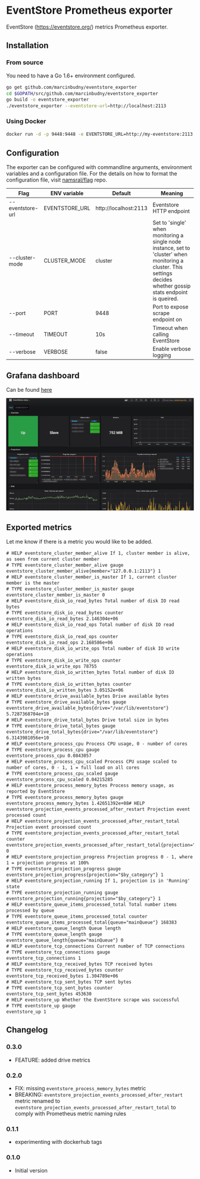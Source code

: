 # EventStore Prometheus exporter
EventStore (https://eventstore.org/) metrics Prometheus exporter.

## Installation

### From source

You need to have a Go 1.6+ environment configured.

```bash
go get github.com/marcinbudny/eventstore_exporter
cd $GOPATH/src/github.com/marcinbudny/eventstore_exporter 
go build -o eventstore_exporter
./eventstore_exporter --eventstore-url=http://localhost:2113
```

### Using Docker

```bash
docker run -d -p 9448:9448 -e EVENTSTORE_URL=http://my-eventstore:2113 -e CLUSTER_MODE=single marcinbudny/eventstore_exporter
```

## Configuration

The exporter can be configured with commandline arguments, environment variables and a configuration file. For the details on how to format the configuration file, visit [namsral/flag](https://github.com/namsral/flag) repo.

|Flag|ENV variable|Default|Meaning|
|---|---|---|---|
|--eventstore-url|EVENTSTORE_URL|http://localhost:2113|Eventstore HTTP endpoint|
|--cluster-mode|CLUSTER_MODE|cluster|Set to 'single' when monitoring a single node instance, set to 'cluster' when monitoring a cluster. This settings decides whether gossip stats endpoint is queired.|
|--port|PORT|9448|Port to expose scrape endpoint on|
|--timeout|TIMEOUT|10s|Timeout when calling EventStore|
|--verbose|VERBOSE|false|Enable verbose logging|

## Grafana dashboard

Can be found [here](https://grafana.com/dashboards/7673)

![EventStore Grafana dashboard](dashboard.png)

## Exported metrics

Let me know if there is a metric you would like to be added.

```
# HELP eventstore_cluster_member_alive If 1, cluster member is alive, as seen from current cluster member
# TYPE eventstore_cluster_member_alive gauge
eventstore_cluster_member_alive{member="127.0.0.1:2113"} 1
# HELP eventstore_cluster_member_is_master If 1, current cluster member is the master
# TYPE eventstore_cluster_member_is_master gauge
eventstore_cluster_member_is_master 0
# HELP eventstore_disk_io_read_bytes Total number of disk IO read bytes
# TYPE eventstore_disk_io_read_bytes counter
eventstore_disk_io_read_bytes 2.146304e+06
# HELP eventstore_disk_io_read_ops Total number of disk IO read operations
# TYPE eventstore_disk_io_read_ops counter
eventstore_disk_io_read_ops 2.168586e+06
# HELP eventstore_disk_io_write_ops Total number of disk IO write operations
# TYPE eventstore_disk_io_write_ops counter
eventstore_disk_io_write_ops 78755
# HELP eventstore_disk_io_written_bytes Total number of disk IO written bytes
# TYPE eventstore_disk_io_written_bytes counter
eventstore_disk_io_written_bytes 3.05152e+06
# HELP eventstore_drive_available_bytes Drive available bytes
# TYPE eventstore_drive_available_bytes gauge
eventstore_drive_available_bytes{drive="/var/lib/eventstore"} 5.7287368704e+10
# HELP eventstore_drive_total_bytes Drive total size in bytes
# TYPE eventstore_drive_total_bytes gauge
eventstore_drive_total_bytes{drive="/var/lib/eventstore"} 6.3143981056e+10
# HELP eventstore_process_cpu Process CPU usage, 0 - number of cores
# TYPE eventstore_process_cpu gauge
eventstore_process_cpu 0.0843057
# HELP eventstore_process_cpu_scaled Process CPU usage scaled to number of cores, 0 - 1, 1 = full load on all cores
# TYPE eventstore_process_cpu_scaled gauge
eventstore_process_cpu_scaled 0.04215285
# HELP eventstore_process_memory_bytes Process memory usage, as reported by EventStore
# TYPE eventstore_process_memory_bytes gauge
eventstore_process_memory_bytes 1.42651392e+08# HELP eventstore_projection_events_processed_after_restart Projection event processed count
# HELP eventstore_projection_events_processed_after_restart_total Projection event processed count
# TYPE eventstore_projection_events_processed_after_restart_total counter
eventstore_projection_events_processed_after_restart_total{projection="$by_category"} 0
# HELP eventstore_projection_progress Projection progress 0 - 1, where 1 = projection progress at 100%
# TYPE eventstore_projection_progress gauge
eventstore_projection_progress{projection="$by_category"} 1
# HELP eventstore_projection_running If 1, projection is in 'Running' state
# TYPE eventstore_projection_running gauge
eventstore_projection_running{projection="$by_category"} 1
# HELP eventstore_queue_items_processed_total Total number items processed by queue
# TYPE eventstore_queue_items_processed_total counter
eventstore_queue_items_processed_total{queue="mainQueue"} 168383
# HELP eventstore_queue_length Queue length
# TYPE eventstore_queue_length gauge
eventstore_queue_length{queue="mainQueue"} 0
# HELP eventstore_tcp_connections Current number of TCP connections
# TYPE eventstore_tcp_connections gauge
eventstore_tcp_connections 1
# HELP eventstore_tcp_received_bytes TCP received bytes
# TYPE eventstore_tcp_received_bytes counter
eventstore_tcp_received_bytes 1.304789e+06
# HELP eventstore_tcp_sent_bytes TCP sent bytes
# TYPE eventstore_tcp_sent_bytes counter
eventstore_tcp_sent_bytes 453630
# HELP eventstore_up Whether the EventStore scrape was successful
# TYPE eventstore_up gauge
eventstore_up 1
```

## Changelog

### 0.3.0
* FEATURE: added drive metrics

### 0.2.0
* FIX: missing `eventstore_process_memory_bytes` metric
* BREAKING: `eventstore_projection_events_processed_after_restart` metric renamed to `eventstore_projection_events_processed_after_restart_total` to comply with Prometheus metric naming rules

### 0.1.1

* experimenting with dockerhub tags

### 0.1.0 

* Initial version
